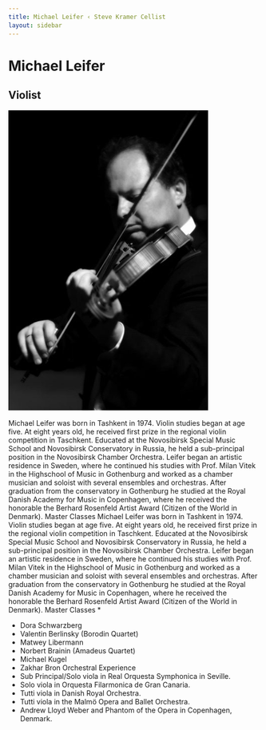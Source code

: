 ```yaml
---
title: Michael Leifer ‹ Steve Kramer Cellist
layout: sidebar
---
```

# Michael Leifer
## Violist

![Michael Leifer](/images/leifer.jpg "Michael Leifer")

Michael Leifer was born in Tashkent in 1974. Violin studies began at age five. At eight years old, he received first prize in the regional violin competition in Taschkent.
Educated at the Novosibirsk Special Music School and Novosibirsk Conservatory in Russia, he held a sub-principal position in the Novosibirsk Chamber Orchestra. 
Leifer began an artistic residence in Sweden, where he continued his studies with Prof. Milan Vitek in the Highschool of Music in Gothenburg and worked as a chamber musician and soloist with several ensembles and orchestras.
After graduation from the conservatory in Gothenburg he studied at the Royal Danish Academy for Music in Copenhagen, where he received the honorable the Berhard Rosenfeld Artist Award (Citizen of the World in Denmark).
Master Classes
Michael Leifer was born in Tashkent in 1974. Violin studies began at age five. At eight years old, he received first prize in the regional violin competition in Taschkent.
Educated at the Novosibirsk Special Music School and Novosibirsk Conservatory in Russia, he held a sub-principal position in the Novosibirsk Chamber Orchestra. 
Leifer began an artistic residence in Sweden, where he continued his studies with Prof. Milan Vitek in the Highschool of Music in Gothenburg and worked as a chamber musician and soloist with several ensembles and orchestras.
After graduation from the conservatory in Gothenburg he studied at the Royal Danish Academy for Music in Copenhagen, where he received the honorable the Berhard Rosenfeld Artist Award (Citizen of the World in Denmark).
Master Classes * 
* Dora Schwarzberg
* Valentin Berlinsky (Borodin Quartet)
* Matwey Libermann
* Norbert Brainin (Amadeus Quartet)
* Michael Kugel
* Zakhar Bron
Orchestral Experience
* Sub Principal/Solo viola in Real Orquesta Symphonica in Seville.
* Solo viola in Orquesta Filarmonica de Gran Canaria.
* Tutti viola in Danish Royal Orchestra.
* Tutti viola in the Malmö Opera and Ballet Orchestra.
* Andrew Lloyd Weber and Phantom of the Opera in Copenhagen, Denmark.


